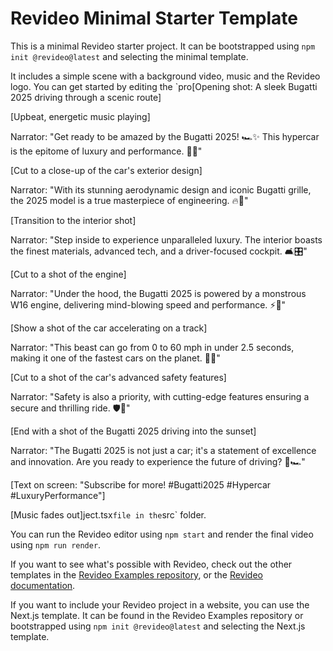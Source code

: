 # Revideo Minimal Starter Template

This is a minimal Revideo starter project. It can be bootstrapped using
`npm init @revideo@latest` and selecting the minimal template.

It includes a simple scene with a background video, music and the Revideo logo.
You can get started by editing the `pro[Opening shot: A sleek Bugatti 2025 driving through a scenic route]

[Upbeat, energetic music playing]

Narrator: "Get ready to be amazed by the Bugatti 2025! 🏎️✨ This hypercar is the epitome of luxury and performance. 🌟🚀"

[Cut to a close-up of the car's exterior design]

Narrator: "With its stunning aerodynamic design and iconic Bugatti grille, the 2025 model is a true masterpiece of engineering. 🔥🚗"

[Transition to the interior shot]

Narrator: "Step inside to experience unparalleled luxury. The interior boasts the finest materials, advanced tech, and a driver-focused cockpit. 🛋️🎛️"

[Cut to a shot of the engine]

Narrator: "Under the hood, the Bugatti 2025 is powered by a monstrous W16 engine, delivering mind-blowing speed and performance. ⚡🏁"

[Show a shot of the car accelerating on a track]

Narrator: "This beast can go from 0 to 60 mph in under 2.5 seconds, making it one of the fastest cars on the planet. 🚀💨"

[Cut to a shot of the car's advanced safety features]

Narrator: "Safety is also a priority, with cutting-edge features ensuring a secure and thrilling ride. 🛡️🚦"

[End with a shot of the Bugatti 2025 driving into the sunset]

Narrator: "The Bugatti 2025 is not just a car; it's a statement of excellence and innovation. Are you ready to experience the future of driving? 🌟🏎️"

[Text on screen: "Subscribe for more! #Bugatti2025 #Hypercar #LuxuryPerformance"]

[Music fades out]ject.tsx` file in the `src` folder.

You can run the Revideo editor using `npm start` and render the final video
using `npm run render`.

If you want to see what's possible with Revideo, check out the other templates
in the [Revideo Examples repository](https://github.com/redotvideo/examples), or
the [Revideo documentation](https://docs.re.video).

If you want to include your Revideo project in a website, you can use the
Next.js template. It can be found in the Revideo Examples repository or
bootstrapped using `npm init @revideo@latest` and selecting the Next.js
template.
